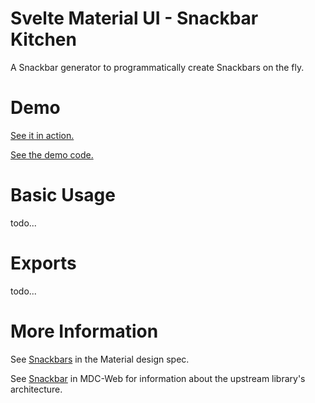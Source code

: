 # Svelte Material UI - Snackbar Kitchen

A Snackbar generator to programmatically create Snackbars on the fly.

# Demo

[See it in action.](https://sveltematerialui.com/demo/snackbars)

[See the demo code.](/site/src/routes/demo/snackbars/)

# Basic Usage

todo...

# Exports

todo...

# More Information

See [Snackbars](https://material.io/components/snackbars) in the Material design spec.

See [Snackbar](https://github.com/material-components/material-components-web/tree/v10.0.0/packages/mdc-snackbar) in MDC-Web for information about the upstream library's architecture.
